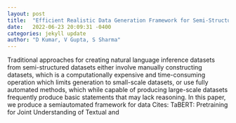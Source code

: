 ```yaml
---
layout: post
title:  "Efficient Realistic Data Generation Framework for Semi-Structured Tabular Inference"
date:   2022-06-23 20:09:31 -0400
categories: jekyll update
author: "D Kumar, V Gupta, S Sharma"
---
```

Traditional approaches for creating natural language inference datasets from semi-structured datasets either involve manually constructing datasets, which is a computationally expensive and time-consuming operation which limits generation to small-scale datasets, or use fully automated methods, which while capable of producing large-scale datasets frequently produce basic statements that may lack reasoning. In this paper, we produce a semiautomated framework for data 
Cites: TaBERT: Pretraining for Joint Understanding of Textual and